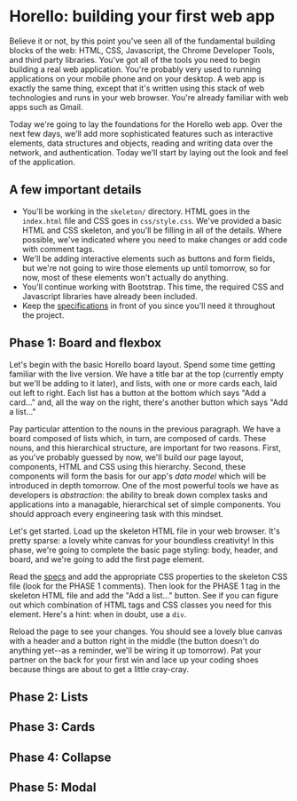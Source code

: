# Horello: building your first web app

Believe it or not, by this point you've seen all of the fundamental
building blocks of the web: HTML, CSS, Javascript, the Chrome
Developer Tools, and third party libraries. You've got all of the
tools you need to begin building a real web application. You're
probably very used to running applications on your mobile phone and
on your desktop. A web app is exactly the same thing, except that it's
written using this stack of web technologies and runs in your web
browser. You're already familiar with web apps such as Gmail.

Today we're going to lay the foundations for the Horello web app. Over
the next few days, we'll add more sophisticated features such as
interactive elements, data structures and objects, reading and writing
data over the network, and authentication. Today we'll start by laying
out the look and feel of the application.

## A few important details

- You'll be working in the `skeleton/` directory. HTML goes in the
`index.html` file and CSS goes in `css/style.css`. We've provided a
basic HTML and CSS skeleton, and you'll be filling in all of the
details. Where possible, we've indicated where you need to make changes
or add code with comment tags.
- We'll be adding interactive elements such as buttons and form
fields, but we're not going to wire those elements up until tomorrow,
so for now, most of these elements won't actually do anything.
- You'll continue working with Bootstrap. This time, the required CSS
and Javascript libraries have already been included.
- Keep the [specifications][specs] in front of you since you'll need
it throughout the project.

[specs]: ./SPECIFICATIONS.md

## Phase 1: Board and flexbox

Let's begin with the basic Horello board layout. Spend some time
getting familiar with the live version. We have a title bar at the
top (currently empty but we'll be adding to it later), and lists,
with one or more cards each, laid out left to right. Each list has a
button at the bottom which says "Add a card..." and, all the way on
the right, there's another button which says "Add a list..."

Pay particular attention to the nouns in the previous paragraph. We
have a board composed of lists which, in turn, are composed of cards.
These nouns, and this hierarchical structure, are important for two
reasons. First, as you've probably guessed by now, we'll build our page
layout, components, HTML and CSS using this hierarchy. Second, these
components will form the basis for our app's _data model_ which will
be introduced in depth tomorrow. One of the most powerful tools we
have as developers is _abstraction_: the ability to break down complex
tasks and applications into a managable, hierarchical set of simple
components. You should approach every engineering task with this
mindset.

Let's get started. Load up the skeleton HTML file in your web browser.
It's pretty sparse: a lovely white canvas for your boundless
creativity! In this phase, we're going to complete the basic page
styling: body, header, and board, and we're going to add the first
page element.

Read the [specs] and add the appropriate CSS properties to the skeleton
CSS file (look for the PHASE 1 comments). Then look for the PHASE 1
tag in the skeleton HTML file and add the "Add a list..." button. See
if you can figure out which combination of HTML tags and CSS classes
you need for this element. Here's a hint: when in doubt, use a `div`.

Reload the page to see your changes. You should see a lovely blue
canvas with a header and a button right in the middle (the button
doesn't do anything yet--as a reminder, we'll be wiring it up
tomorrow). Pat your partner on the back for your first win and lace
up your coding shoes because things are about to get a little cray-cray.

## Phase 2: Lists




## Phase 3: Cards
## Phase 4: Collapse
## Phase 5: Modal
